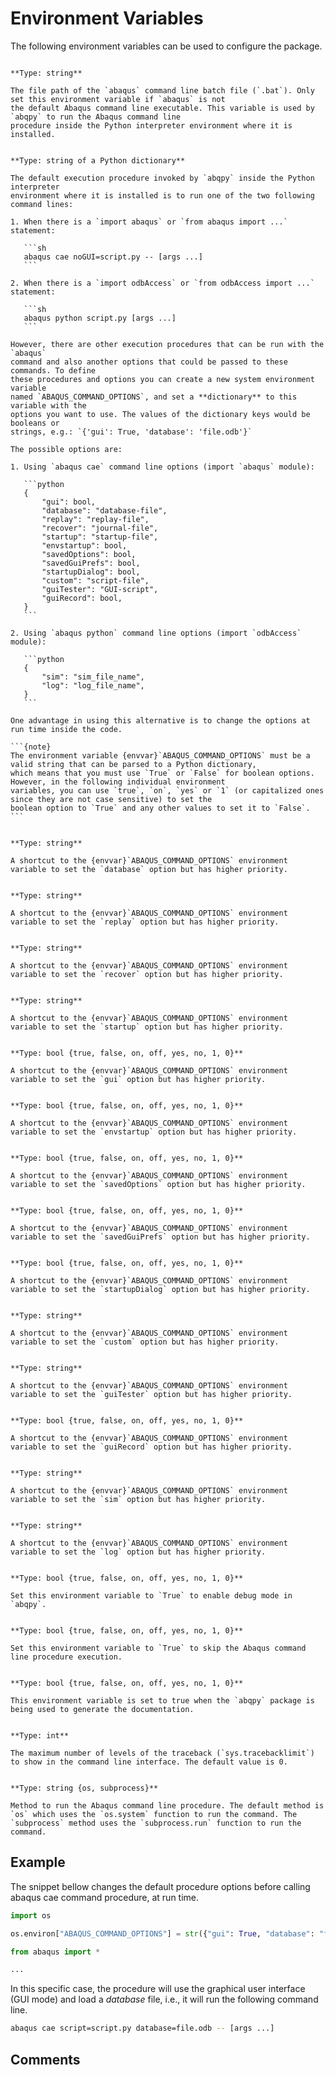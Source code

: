 # Environment Variables

The following environment variables can be used to configure the package.

```{envvar} ABAQUS_BAT_PATH

**Type: string**

The file path of the `abaqus` command line batch file (`.bat`). Only set this environment variable if `abaqus` is not
the default Abaqus command line executable. This variable is used by `abqpy` to run the Abaqus command line
procedure inside the Python interpreter environment where it is installed.
```

````{envvar} ABAQUS_COMMAND_OPTIONS

**Type: string of a Python dictionary**

The default execution procedure invoked by `abqpy` inside the Python interpreter
environment where it is installed is to run one of the two following command lines:

1. When there is a `import abaqus` or `from abaqus import ...` statement:

   ```sh
   abaqus cae noGUI=script.py -- [args ...]
   ```

2. When there is a `import odbAccess` or `from odbAccess import ...` statement:

   ```sh
   abaqus python script.py [args ...]
   ```

However, there are other execution procedures that can be run with the `abaqus`
command and also another options that could be passed to these commands. To define
these procedures and options you can create a new system environment variable
named `ABAQUS_COMMAND_OPTIONS`, and set a **dictionary** to this variable with the
options you want to use. The values of the dictionary keys would be booleans or
strings, e.g.: `{'gui': True, 'database': 'file.odb'}`

The possible options are:

1. Using `abaqus cae` command line options (import `abaqus` module):

   ```python
   {
       "gui": bool,
       "database": "database-file",
       "replay": "replay-file",
       "recover": "journal-file",
       "startup": "startup-file",
       "envstartup": bool,
       "savedOptions": bool,
       "savedGuiPrefs": bool,
       "startupDialog": bool,
       "custom": "script-file",
       "guiTester": "GUI-script",
       "guiRecord": bool,
   }
   ```

2. Using `abaqus python` command line options (import `odbAccess` module):

   ```python
   {
       "sim": "sim_file_name",
       "log": "log_file_name",
   }
   ```

One advantage in using this alternative is to change the options at run time inside the code.

```{note}
The environment variable {envvar}`ABAQUS_COMMAND_OPTIONS` must be a valid string that can be parsed to a Python dictionary,
which means that you must use `True` or `False` for boolean options. However, in the following individual environment
variables, you can use `true`, `on`, `yes` or `1` (or capitalized ones since they are not case sensitive) to set the
boolean option to `True` and any other values to set it to `False`.
```
````

```{envvar} ABAQUS_CAE_DATABASE

**Type: string**

A shortcut to the {envvar}`ABAQUS_COMMAND_OPTIONS` environment variable to set the `database` option but has higher priority.
```

```{envvar} ABAQUS_CAE_REPLAY

**Type: string**

A shortcut to the {envvar}`ABAQUS_COMMAND_OPTIONS` environment variable to set the `replay` option but has higher priority.
```

```{envvar} ABAQUS_CAE_RECOVER

**Type: string**

A shortcut to the {envvar}`ABAQUS_COMMAND_OPTIONS` environment variable to set the `recover` option but has higher priority.
```

```{envvar} ABAQUS_CAE_STARTUP

**Type: string**

A shortcut to the {envvar}`ABAQUS_COMMAND_OPTIONS` environment variable to set the `startup` option but has higher priority.
```

```{envvar} ABAQUS_CAE_GUI

**Type: bool {true, false, on, off, yes, no, 1, 0}**

A shortcut to the {envvar}`ABAQUS_COMMAND_OPTIONS` environment variable to set the `gui` option but has higher priority.
```

```{envvar} ABAQUS_CAE_ENVSTARTUP

**Type: bool {true, false, on, off, yes, no, 1, 0}**

A shortcut to the {envvar}`ABAQUS_COMMAND_OPTIONS` environment variable to set the `envstartup` option but has higher priority.
```

```{envvar} ABAQUS_CAE_SAVED_OPTIONS

**Type: bool {true, false, on, off, yes, no, 1, 0}**

A shortcut to the {envvar}`ABAQUS_COMMAND_OPTIONS` environment variable to set the `savedOptions` option but has higher priority.
```

```{envvar} ABAQUS_CAE_SAVED_GUI_PREFS

**Type: bool {true, false, on, off, yes, no, 1, 0}**

A shortcut to the {envvar}`ABAQUS_COMMAND_OPTIONS` environment variable to set the `savedGuiPrefs` option but has higher priority.
```

```{envvar} ABAQUS_CAE_STARTUP_DIALOG

**Type: bool {true, false, on, off, yes, no, 1, 0}**

A shortcut to the {envvar}`ABAQUS_COMMAND_OPTIONS` environment variable to set the `startupDialog` option but has higher priority.
```

```{envvar} ABAQUS_CAE_CUSTOM

**Type: string**

A shortcut to the {envvar}`ABAQUS_COMMAND_OPTIONS` environment variable to set the `custom` option but has higher priority.
```

```{envvar} ABAQUS_CAE_GUI_TESTER

**Type: string**

A shortcut to the {envvar}`ABAQUS_COMMAND_OPTIONS` environment variable to set the `guiTester` option but has higher priority.
```

```{envvar} ABAQUS_CAE_GUI_RECORD

**Type: bool {true, false, on, off, yes, no, 1, 0}**

A shortcut to the {envvar}`ABAQUS_COMMAND_OPTIONS` environment variable to set the `guiRecord` option but has higher priority.
```

```{envvar} ABAQUS_PYTHON_SIM

**Type: string**

A shortcut to the {envvar}`ABAQUS_COMMAND_OPTIONS` environment variable to set the `sim` option but has higher priority.
```

```{envvar} ABAQUS_PYTHON_LOG

**Type: string**

A shortcut to the {envvar}`ABAQUS_COMMAND_OPTIONS` environment variable to set the `log` option but has higher priority.
```

```{envvar} ABQPY_DEBUG

**Type: bool {true, false, on, off, yes, no, 1, 0}**

Set this environment variable to `True` to enable debug mode in `abqpy`.
```

```{envvar} ABQPY_SKIP_ABAQUS

**Type: bool {true, false, on, off, yes, no, 1, 0}**

Set this environment variable to `True` to skip the Abaqus command line procedure execution.
```

```{envvar} ABQPY_MAKE_DOCS

**Type: bool {true, false, on, off, yes, no, 1, 0}**

This environment variable is set to true when the `abqpy` package is being used to generate the documentation.
```

```{envvar} ABQPY_CLI_TRACEBACK_LIMIT

**Type: int**

The maximum number of levels of the traceback (`sys.tracebacklimit`) to show in the command line interface. The default value is 0.
```

```{envvar} ABQPY_EXECUTION_METHOD

**Type: string {os, subprocess}**

Method to run the Abaqus command line procedure. The default method is `os` which uses the `os.system` function to run the command. The `subprocess` method uses the `subprocess.run` function to run the command.
```

## Example

The snippet bellow changes the default procedure options before calling
abaqus cae command procedure, at run time.

```python
import os

os.environ["ABAQUS_COMMAND_OPTIONS"] = str({"gui": True, "database": "file.odb"})

from abaqus import *

...
```

In this specific case, the procedure will use the graphical user interface (GUI mode)
and load a _database_ file, i.e., it will run the following command line.

```sh
abaqus cae script=script.py database=file.odb -- [args ...]
```

## Comments

<script
   type="text/javascript"
   src="https://utteranc.es/client.js"
   async="async"
   repo="haiiliin/abqpy"
   issue-term="pathname"
   theme="github-light"
   label="💬 comment"
   crossorigin="anonymous"
/>
